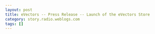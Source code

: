 ```yaml
---
layout: post
title: eVectors -- Press Release -- Launch of the eVectors Store
category: story.radio.weblogs.com
tags: []
---
```

<head>
<meta http-equiv="Content-Type" content="text/html; charset=UTF-8">
    <meta http-equiv="Expires" content="Mon, 01 Jan 1990 01:00:00 GMT">
    <title>eVectors :: Press Release :: Launch of the eVectors Store</title>
    <style type="text/css">
      body {
        margin-top: 0px;
        margin-left: 0px;
        margin-right: 0px;
        margin-bottom: 0px;
        }

      body, td, p {
        font-family: verdana, sans-serif;
        font-size: 90%;
        }

      h2 { 
        font-family: Verdana, Arial, Helvetica, sans-serif; font-size: 24px; font-weight: bold
        }
      .header {
        font-family: Verdana, Arial, Helvetica, sans-serif; font-size: 40px; font-weight: bold
        }
      .realsmall {
        font-family: Verdana, Arial, Helvetica, sans-serif; font-size: 9px;
        }
      .small {
        font-family: Verdana, Arial, Helvetica, sans-serif; font-size: 10px;
        }
      </style>
    </head>

| 

 |

| ![](http://radio.weblogs.com/0103807/images/trans60x60.gif)  
 | Last updated: 8/13/2002; 4:26:28 AM  
 | ![](http://radio.weblogs.com/0103807/images/trans60x60.gif) |

| ![](http://radio.weblogs.com/0103807/images/trans60x1.gif)  
 | 

<font size="+3"><b><a href="http://radio.weblogs.com/0103807/" style="color:black; text-decoration:none">The FuzzyBlog!</a></b></font>  
_Marketing 101. Consulting 101. PHP Consulting. Random geeky stuff. I Blog Therefore I Am._

<font size="+1"><b>eVectors :: Press Release :: Launch of the eVectors Store</b></font>

<font size="+1"><b>eVectors :: Press Release :: Launch of the eVectors Store</b></font>

<center>
<h2>Evectors, Srl, Announces Online Store</h2>
<br>
<h4>Evectors, Srl, an Italian Content Management Vendor Forms North American Subsidiary to Launch IdeaTools a Leading Content Management System</h4>
</center>

* * *

**Trieste, Italy / Belmont, MA. -- July 18, 2002 --** Taking a large step forward, a leading Italian software company, Evectors Srl, today announced the formal opening of their new North American division, eVectors North America.&nbsp; Evectors is a 10 year old Italian software and services company focused on web content management software and design, consulting and application development services.&nbsp; With the formal launch of a new North American division, eVectors is now able to offer their award winning product and services, IdeaTools, to a much larger audience.

#### Evectors IdeaTools: a Scalable Content Management Solution

Evectors originated as a multimedia developer and creator of websites in the early 1990s.&nbsp; Over time, as customer needs coalesced around a common set of themes, eVectors made a strategic decision to enter the software business by developing a content management platform, IdeaTools.&nbsp; Since that early point, IdeaTools has evolved into a robust, scalable content management solution, now at version 2.5 and in use on over 160 different web sites.&nbsp; Organizations using IdeaTools range from Pharmacia, the largest pharmaceutical company in the world right down to individual merchants such as Active-Software an Italian eCommerce site that sells software over the Internet.&nbsp; Key features include:

- Complete operation of all features using a web browser from any desktop in the world - no complicated software to install and no need for obscure scripting languages 
- Support for integrated intranet / extranet sites using one product, one content database and one security architecture 
- Discussion groups 
- Full support for even cutting edge web features such as XSLT, RSS and XML 
- An underlying object database that manages all content 
- A powerful theme system 
- Content Versioning Support 
- Integral News Aggregator

#### Expansion: Even in Bad Economic Times

Given the current economic climate, many companies are focusing on cutting expenses and not even trying to expand.&nbsp; Whena asked about this, Paolo Valdemerin, the founder and CEO of Evectors commented:

> _It's certainly true that we aren't in the best times for expansion but I and my board of directors made the decision that our product offers compelling advantages for all companies -- even in bad times so the expansion made sense.&nbsp; The powerful templating and site creation features in IdeaTools can help companies create web sites more efficiently -- and at a fraction of the time and cost of competing products.&nbsp; We think that even in a down market, particularly in a down market, this is a compelling reason to purchase._
#### Blogging and How it Affects Business Partnerships

Perhaps the most interesting aspect of the eVectors expansion is that it grew out of the blogging world -- and is occurring approximately 6 to 9 months earlier than planned.&nbsp; Here's what happened from the perspective of J. Scott Johnson, VP of Marketing for North America:

> _Paolo and I are both regular bloggers and two of the most successful bloggers within our blogging community ([metrics](http://subhonker6.userland.com/rcsPublic/ranking) - Scott is "FuzzyBlog" and Paolo is "Paolo's Weblog").&nbsp; We met through our mutual blogs as we write on similar subjects.&nbsp; After a number of online discussions and cross linking, Paolo approached me about taking charge of the North American expansion.&nbsp; One week later, I and our VP of Business Development, were on a plane to Italy.&nbsp; The most interesting aspect of this is that we did it sight unseen, no personal interaction at all and without having discussed compensation.&nbsp; That's the level of trust that blogging inspires.&nbsp; Compare this with traditional approaches to finding staff, recruiting and creating a subsidiary._
#### About Evectors North America

Evectors North America is operated on J. Scott Johnson, VP of Marketing and Gretchen Cahaly, VP of Business Development:

- Scott is a multiple time entrepreneurs, ex-dot commer and the author of multiple books and articles including a co-author of the forthcoming "[Blogging Essentials](http://www.oreilly.com/catalog/essblogging/)" by [O'Reilly and Associates](http://www.oreilly.com/)
- Gretchen is also a former dot commer blah blah blah (gretch tell me what you want here)

Evectors North American is headquartered in Belmont Massachusetts and can be reached online at [www.evectors.com](http://www.evectors.com/).

* * *

**PR Contacts for Press and Analysts:**

Evectors North America or Evectors , Srl can be reached as follows:

**Who: J. Scott Johnson, VP of Marketing**  
Email: [scott@evectors.com](mailto:scott@evectors.com)  
IM 1: fuzzygroup (yahoo)  
IM 2: fuzzygroup (yahoo)  
Phone: 617 588 0613

**Who: Gretchen Cahaly, VP of Marketing**  
Email: [gretchen@evectors.com](mailto:gretchen@evectors.com)  
IM 1: gchaly (yahoo)  
IM 2: gretchenfg (yahoo)  
Phone: 617 588 0613

**Who: Paolo Valdemerin, CEO**  
Email: [paolo@evectors.com](mailto:paolo@evectors.com)  
IM 1: paolovalde (yahoo)  
Phone: 011 44

* * *

Evectors is a registered trademark of eVectors, srl.

  
  

<script language="JavaScript" type="text/javascript"><!--
	var imageUrl = "http://radio.xmlstoragesystem.com/weblogStats/count.gif";
	var imageTag = "<img src=\"" + imageUrl + "?group=radio1&usernum=103807&referer=" + escape (document.referrer) + "\" height=\"1\" width=\"1\">";
	document.write (imageTag);
	//--></script>

 | ![](http://radio.weblogs.com/0103807/images/trans60x1.gif)  
 |
| ![](http://radio.weblogs.com/0103807/images/trans60x60.gif)  
 | Copyright 2002 © The FuzzyStuff  
 | ![](http://radio.weblogs.com/0103807/images/trans60x60.gif)  
 |

